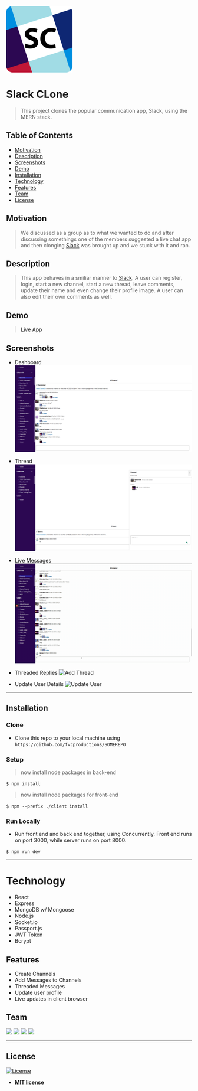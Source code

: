 <img src="https://github.com/chingu-voyages/v16-bears-03-BE/blob/project-readme/client/public/apple-touch-icon.png" title="Slack Clone" alt="Slack Clone">

# Slack CLone

> This project clones the popular communication app, Slack, using the MERN stack.

## Table of Contents

- [Motivation](#motivation)
- [Description](#description)
- [Screenshots](#screenshots)
- [Demo](#demo)
- [Installation](#installation)
- [Technology](#technology)
- [Features](#features)
- [Team](#team)
- [License](#license)

## Motivation

> We discussed as a group as to what we wanted to do and after discussing somethings one of the members suggested a live chat app and then clonging [Slack](https://slack.com/) was brought up and we stuck with it and ran.

## Description

> This app behaves in a smiliar manner to [Slack](https://slack.com/).  A user can register, login, start a new channel, start a new thread, leave comments, update their name and even change their profile image.  A user can also edit their own comments as well.

## Demo
> [Live App](https://slack-clone-bears-03.herokuapp.com/)

## Screenshots

- Dashboard
![Screenshot](https://github.com/chingu-voyages/v16-bears-03-BE/blob/project-readme/assets/Channel-Image.png)

- Thread
![Screenshot](https://github.com/chingu-voyages/v16-bears-03-BE/blob/project-readme/assets/Thread-Image.png)

- Live Messages
![Add Comment](https://github.com/chingu-voyages/v16-bears-03-BE/blob/project-readme/assets/Add-Comment.gif)

- Threaded Replies
![Add Thread](https://github.com/chingu-voyages/v16-bears-03-BE/blob/project-readme/assets/Add-Thread.gif)

- Update User Details
![Update User](https://github.com/chingu-voyages/v16-bears-03-BE/blob/project-readme/assets/Update-User.gif)
---

## Installation

### Clone

- Clone this repo to your local machine using `https://github.com/fvcproductions/SOMEREPO`

### Setup

> now install node packages in back-end

```shell
$ npm install
```

>now install node packages for front-end

```shell
$ npm --prefix ./client install
```

### Run Locally

- Run front end and back end together, using Concurrently. Front end runs on port 3000, while server runs on port 8000.

```shell
$ npm run dev
```

---

# Technology

 - React
 - Express
 - MongoDB w/ Mongoose
 - Node.js
 - Socket.io
 - Passport.js
 - JWT Token
 - Bcrypt

## Features

- Create Channels
- Add Messages to Channels
- Threaded Messages
- Update user profile
- Live updates in client browser 

## Team
<a href="https://github.com/Junjpan"><img src="https://avatars1.githubusercontent.com/u/27034919?s=400&u=551e7ed956f1cd8e377221def8af1ed26606e04c&v=4" width="200"/></a>
<a href="https://github.com/rusye"><img src="https://avatars3.githubusercontent.com/u/42260235?s=60&v=4" width="200"/></a>
<a href="https://github.com/Igor333m"><img src="https://avatars1.githubusercontent.com/u/10785230?s=400&u=d04506ed02698cf2f7e3434c8397bf571bd78a52&v=4" width="200"/></a>
<a href="https://github.com/a-w-m"><img src="https://avatars2.githubusercontent.com/u/47095419?s=60&v=4" width="200"/></a>

---

## License

[![License](http://img.shields.io/:license-mit-blue.svg?style=flat-square)](http://badges.mit-license.org)

- **[MIT license](http://opensource.org/licenses/mit-license.php)**